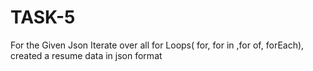 # TASK-5
For the Given Json Iterate over all for Loops( for, for in ,for of, forEach),
created a resume data in json format
